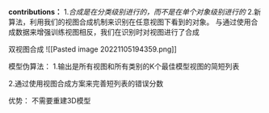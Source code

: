 **contributions：**
1.*合成是在分类级别进行的，而不是在单个对象级别进行的*
2.新算法，利用我们的视图合成机制来识别在任意视图下看到的对象。
	与通过使用合成数据来增强训练视图相反，我们在识别时对视图进行了合成


双视图合成
![[Pasted image 20221105194359.png]]

模型伪算法：
1.输出是所有视图和所有类别的K个最佳模型视图的简短列表

2.通过使用视图合成方案来完善短列表的错误分数

优势：
不需要重建3D模型









